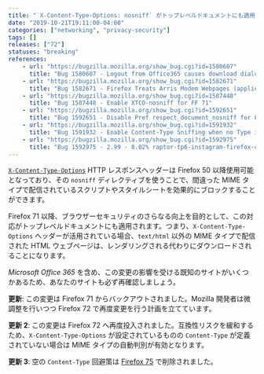 ```yaml
---
title: "`X-Content-Type-Options: nosniff` がトップレベルドキュメントにも適用されたことで、一部のページがダウンロードされてしまいます"
date: "2019-10-21T19:11:00-04:00"
categories: ["networking", "privacy-security"]
tags: []
releases: ["72"]
statuses: "breaking"
references:
    - url: "https://bugzilla.mozilla.org/show_bug.cgi?id=1580607"
      title: "Bug 1580607 - Logout from Office365 causes download dialog box"
    - url: "https://bugzilla.mozilla.org/show_bug.cgi?id=1582671"
      title: "Bug 1582671 - Firefox Treats Arris Modem Webpages (application/x-unknown-content-type) As Files to Download"
    - url: "https://bugzilla.mozilla.org/show_bug.cgi?id=1587448"
      title: "Bug 1587448 - Enable XTCO-nosniff for FF 71"
    - url: "https://bugzilla.mozilla.org/show_bug.cgi?id=1592651"
      title: "Bug 1592651 - Disable Pref respect_document_nosniff for Firefox 71"
    - url: "https://bugzilla.mozilla.org/show_bug.cgi?id=1591932"
      title: "Bug 1591932 - Enable Content-Type Sniffing when no Type is provided and Xtco-Nosniff is set"
    - url: "https://bugzilla.mozilla.org/show_bug.cgi?id=1592975"
      title: "Bug 1592975 - 2.99 - 8.02% raptor-tp6-instagram-firefox-cold / raptor-tp6-instagram-firefox-cold fcp / raptor-tp6-twitch-firefox fcp ..."
---
```

[`X-Content-Type-Options`](https://developer.mozilla.org/docs/Web/HTTP/Headers/X-Content-Type-Options) HTTP レスポンスヘッダーは Firefox 50 以降使用可能となっており、その `nosniff` ディレクティブを使うことで、間違った MIME タイプで配信されているスクリプトやスタイルシートを効果的にブロックすることができます。

Firefox 71 以降、ブラウザーセキュリティのさらなる向上を目的として、この対応がトップレベルドキュメントにも適用されます。つまり、`X-Content-Type-Options` ヘッダーが活用されている場合、`text/html` 以外の MIME タイプで配信された HTML ウェブページは、レンダリングされる代わりにダウンロードされることになります。

*Microsoft Office 365* を含め、この変更の影響を受ける既知のサイトがいくつかあるため、あなたのサイトも必ず再確認しましょう。

**更新**: この変更は Firefox 71 からバックアウトされました。Mozilla 開発者は微調整を行いつつ Firefox 72 で再度変更を行う計画を立てています。

**更新 2**: この変更は Firefox 72 へ再度投入されました。互換性リスクを緩和するため、`X-Content-Type-Options` が設定されているものの `Content-Type` が定義されていない場合は MIME タイプの自動判別が有効となります。

**更新 3**: 空の `Content-Type` 回避策は [Firefox 75](https://www.fxsitecompat.dev/ja/docs/2020/x-content-type-options-nosniff-is-now-enforced-even-if-content-type-is-not-given/) で削除されました。

